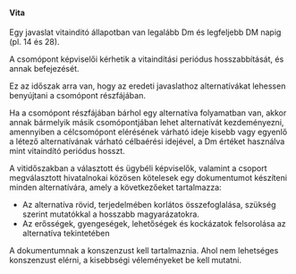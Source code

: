 #### Vita

Egy javaslat vitainditó állapotban van legalább Dm és legfeljebb DM napig \(pl. 14 és 28\).

A csomópont képviselői kérhetik a vitaindítási periódus hosszabbítását, és annak befejezését.

Ez az időszak arra van, hogy az eredeti javaslathoz alternatívákat lehessen benyújtani a csomópont részfájában.

Ha a csomópont részfájában bárhol egy alternatíva folyamatban van, akkor annak bármelyik másik csomópontjában lehet alternatívát kezdeményezni, amennyiben a célcsomópont elérésének várható ideje kisebb vagy egyenlő a létező alternatívának várható célbaérési idejével, a Dm értéket használva mint vitaindító periódus hosszt.

A vitidőszakban a választott és ügybéli képviselők, valamint a csoport megválasztott hivatalnokai közösen kötelesek egy dokumentumot készíteni minden alternatívára, amely a következőeket tartalmazza:

* Az alternatíva rövid, terjedelmében korlátos összefoglalása, szükség szerint mutatókkal a hosszabb magyarázatokra.
* Az erősségek, gyengeségek, lehetőségek és kockázatok felsorolása az alternatíva tekintetében

A dokumentumnak a konszenzust kell tartalmaznia. Ahol nem lehetséges konszenzust elérni, a kisebbségi véleményeket be kell mutatni.



